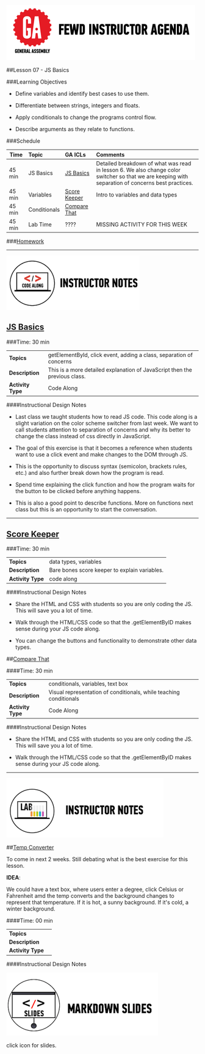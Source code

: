 ![GeneralAssemb.ly](../../img/icons/instr_agenda.png)


##Lesson 07 - JS Basics


###Learning Objectives

*	Define variables and identify best cases to use them.

*	Differentiate between strings, integers and floats.

*	Apply conditionals to change the programs control flow.

*	Describe arguments as they relate to functions.


###Schedule


| Time        | Topic| GA ICLs| Comments |
| ------------- |:-------------|:-------------------|:----------------|
| 45 min | JS Basics | [JS Basics]() |  Detailed breakdown of what was read in lesson 6. We also change color switcher so that we are keeping with separation of concerns best practices.|
| 45 min | Variables | [Score Keeper]() | Intro to variables and data types |
| 45 min | Conditionals | [Compare That]() |  |
| 45 min | Lab Time | ???? | MISSING ACTIVITY FOR THIS WEEK |



###[Homework](../Homework/)



---


![Code Demo](../../img/icons/instr_code_along.png)

## [JS Basics](http://codepen.io/nevan/pen/kBItz)

###Time: 30 min

| | |
| ------------- |:-------------|
| __Topics__ | getElementById, click event, adding a class, separation of concerns | 
| __Description__| This is a more detailed explanation of JavaScript then the previous class. |   
|__Activity Type__| Code Along | 
 
 
####Instructional Design Notes

*	Last class we taught students how to read JS code. This code along is a slight variation on the color scheme switcher from last week. We want to call students attention to separation of concerns and why its better to change the class instead of css directly in JavaScript. 

*	The goal of this exercise is that it becomes a reference when students want to use a click event and make changes to the DOM through JS.


*	This is the opportunity to discuss syntax (semicolon, brackets rules, etc.) and also further break down how the program is read. 

*	Spend time explaining the click function and how the program waits for the button to be clicked before anything happens. 

*	This is also a good point to describe functions. More on functions next class but this is an opportunity to start the conversation.



---


## [Score Keeper](http://codepen.io/nevan/pen/hAjtq)

###Time: 30 min

| | |
| ------------- |:-------------|
| __Topics__ | data types, variables | 
| __Description__| Bare bones score keeper to explain variables. |   
| __Activity Type__| code along | 
 
 
####Instructional Design Notes

*	Share the HTML and CSS with students so you are only coding the JS. This will save you a lot of time. 

*	Walk through the HTML/CSS code so that the .getElementByID makes sense during your JS code along. 

*	You can change the buttons and functionality to demonstrate other data types. 


##[Compare That](http://codepen.io/nevan/pen/BkdqI)

####Time: 30 min

| | |
| ------------- |:-------------|
| __Topics__ | conditionals, variables, text box | 
| __Description__| Visual representation of conditionals, while teaching conditionals |    
| __Activity Type__| Code Along| 


####Instructional Design Notes 

*	Share the HTML and CSS with students so you are only coding the JS. This will save you a lot of time. 

*	Walk through the HTML/CSS code so that the .getElementByID makes sense during your JS code along. 

---
 

![Exercise - Instructor](../../img/icons/instr_lab.png)







##[Temp Converter](http://codepen.io/nevan/pen/BkdqI)

To come in next 2 weeks. Still debating what is the best exercise for this lesson.

__IDEA__: 

We could have a text box, where users enter a degree, click Celsius or Fahrenheit amd the temp converts and the background changes to represent that temperature. If it is hot, a sunny background. If it's cold, a winter background.

####Time: 00 min

| | |
| ------------- |:-------------|
| __Topics__ |  | 
| __Description__|  |    
|__Activity Type__| | 


####Instructional Design Notes 

[![slides](../../img/icons/slides.png)](slides.md)

click icon for slides.
